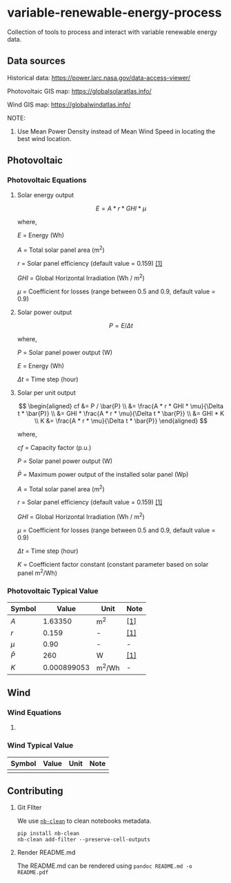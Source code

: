 # variable-renewable-energy-process

Collection of tools to process and interact with variable renewable energy data.

## Data sources

Historical data: <https://power.larc.nasa.gov/data-access-viewer/>

Photovoltaic GIS map: <https://globalsolaratlas.info/>

Wind GIS map: <https://globalwindatlas.info/>

NOTE:

1. Use Mean Power Density instead of Mean Wind Speed in locating the best wind location.

## Photovoltaic

### Photovoltaic Equations

1. Solar energy output

    $$
    E = A * r * GHI * \mu
    $$

    where,

    $E$ = Energy (Wh)

    $A$ = Total solar panel area (m<sup>2</sup>)

    $r$ = Solar panel efficiency (default value = 0.159) [[1]][Osama Ayadi, 2022]

    $GHI$ = Global Horizontal Irradiation (Wh / m<sup>2</sup>)

    $\mu$ = Coefficient for losses (range between 0.5 and 0.9, default value = 0.9)

1. Solar power output

    $$
    P = E / \Delta t
    $$

    where,

    $P$ = Solar panel power output (W)

    $E$ = Energy (Wh)

    $\Delta t$ = Time step (hour)

1. Solar per unit output

    $$
    \begin{aligned}
    cf &= P / \bar{P}
    \\
       &= \frac{A * r * GHI * \mu}{\Delta t * \bar{P}}
    \\
       &= GHI * \frac{A * r * \mu}{\Delta t * \bar{P}}
    \\
       &= GHI * K
    \\
    K  &= \frac{A * r * \mu}{\Delta t * \bar{P}}
    \end{aligned}
    $$

    where,

    $cf$ = Capacity factor (p.u.)

    $P$ = Solar panel power output (W)

    $\bar{P}$ = Maximum power output of the installed solar panel (Wp)

    $A$ = Total solar panel area (m<sup>2</sup>)

    $r$ = Solar panel efficiency (default value = 0.159) [[1]][Osama Ayadi, 2022]

    $GHI$ = Global Horizontal Irradiation (Wh / m<sup>2</sup>)

    $\mu$ = Coefficient for losses (range between 0.5 and 0.9, default value = 0.9)

    $\Delta t$ = Time step (hour)

    $K$ = Coefficient factor constant (constant parameter based on solar panel m<sup>2</sup>/Wh)

### Photovoltaic Typical Value

| Symbol    | Value         | Unit              | Note                                  |
| --------- | ------------- | ------------------| ------------------------------------- |
| $A$       | 1.63350       | m<sup>2</sup>     | [[1]][Osama Ayadi, 2022]              |
| $r$       | 0.159         | -                 | [[1]][Osama Ayadi, 2022]              |
| $\mu$     | 0.90          | -                 | -                                     |
| $\bar{P}$ | 260           | W                 | [[1]][Osama Ayadi, 2022]              |
| $K$       | 0.000899053   | m<sup>2</sup>/Wh  | -                                     |

[Osama Ayadi, 2022]: https://doi.org/10.1016/j.egyr.2022.06.121

## Wind

### Wind Equations

1. 

### Wind Typical Value

| Symbol    | Value         | Unit              | Note                                  |
| --------- | ------------- | ------------------| ------------------------------------- |
|           |               |                   |                                       |

## Contributing

1. Git FIlter

    We use [`nb-clean`](https://github.com/srstevenson/nb-clean) to clean notebooks metadata.

    ```shell
    pip install nb-clean
    nb-clean add-filter --preserve-cell-outputs
    ```

1. Render README.md

    The README.md can be rendered using `pandoc README.md -o README.pdf`
